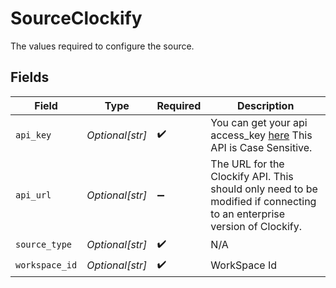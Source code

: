 # SourceClockify

The values required to configure the source.


## Fields

| Field                                                                                                                  | Type                                                                                                                   | Required                                                                                                               | Description                                                                                                            |
| ---------------------------------------------------------------------------------------------------------------------- | ---------------------------------------------------------------------------------------------------------------------- | ---------------------------------------------------------------------------------------------------------------------- | ---------------------------------------------------------------------------------------------------------------------- |
| `api_key`                                                                                                              | *Optional[str]*                                                                                                        | :heavy_check_mark:                                                                                                     | You can get your api access_key <a href="https://app.clockify.me/user/settings">here</a> This API is Case Sensitive.   |
| `api_url`                                                                                                              | *Optional[str]*                                                                                                        | :heavy_minus_sign:                                                                                                     | The URL for the Clockify API. This should only need to be modified if connecting to an enterprise version of Clockify. |
| `source_type`                                                                                                          | *Optional[str]*                                                                                                        | :heavy_check_mark:                                                                                                     | N/A                                                                                                                    |
| `workspace_id`                                                                                                         | *Optional[str]*                                                                                                        | :heavy_check_mark:                                                                                                     | WorkSpace Id                                                                                                           |